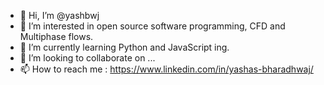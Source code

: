 - 👋 Hi, I’m @yashbwj
- 👀 I’m interested in open source software programming, CFD and Multiphase flows.
- 🌱 I’m currently learning Python and JavaScript ing.
- 💞️ I’m looking to collaborate on ...
- 📫 How to reach me : https://www.linkedin.com/in/yashas-bharadhwaj/

<!---
yashbwj/yashbwj is a ✨ special ✨ repository because its `README.md` (this file) appears on your GitHub profile.
You can click the Preview link to take a look at your changes.
--->
